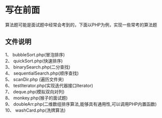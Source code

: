
写在前面
=========
算法题可能是面试题中经常会考到的，下面以PHP为例，实现一些常考的算法题<br>

文件说明<br>
---------
1、 bubbleSort.php(冒泡排序)<br>
2、 quickSort.php(快速排序)<br>
3、 binarySearch.php(二分查找)<br>
4、 sequentialSearch.php(顺序查找)<br>
5、 scanDir.php	(遍历文件夹)<br>
6、 testIterator.php(实现迭代器接口Iterator)<br>
7、 deque.php(模拟双向对列)<br>
8、 monkey.php(猴子的面试题)<br>
9、 doubleArr.php(二维数组排序算法,能够具有通用性,可以调用PHP内置函数)<br>
10、 washCard.php(洗牌算法)<br>

